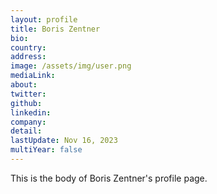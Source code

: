 ```yaml
---
layout: profile
title: Boris Zentner
bio: 
country: 
address: 
image: /assets/img/user.png
mediaLink: 
about:
twitter:
github:
linkedin:
company:
detail:
lastUpdate: Nov 16, 2023
multiYear: false
---
```


This is the body of Boris Zentner's profile page.
